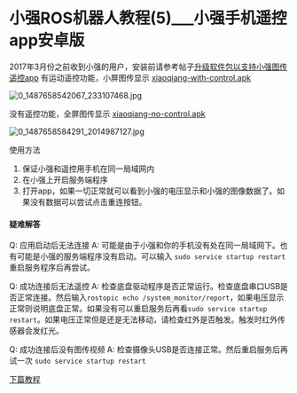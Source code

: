 # 小强ROS机器人教程(5)___小强手机遥控app安卓版<br>
2017年3月份之前收到小强的用户，安装前请参考帖子[升级软件包以支持小强图传遥控app](http://community.bwbot.org/topic/161/%E5%8D%87%E7%BA%A7%E8%BD%AF%E4%BB%B6%E5%8C%85%E4%BB%A5%E6%94%AF%E6%8C%81%E5%B0%8F%E5%BC%BA%E5%9B%BE%E4%BC%A0%E9%81%A5%E6%8E%A7app)
有运动遥控功能，小屏图传显示
[xiaoqiang-with-control.apk](http://community.bwbot.org/uploads/files/1487658064497-xiaoqiang-with-control.apk) 

![0_1487658542067_233107468.jpg](http://community.bwbot.org/uploads/files/1487658638080-233107468.jpg) 

没有遥控功能，全屏图传显示
[xiaoqiang-no-control.apk](http://community.bwbot.org/uploads/files/1487658205402-xiaoqiang-no-control.apk) 

![0_1487658584291_2014987127.jpg](http://community.bwbot.org/uploads/files/1487658658814-2014987127-resized.jpg) 

使用方法
1. 保证小强和遥控用手机在同一局域网内
2. 在小强上开启服务端程序
3. 打开app，如果一切正常就可以看到小强的电压显示和小强的图像数据了。如果没有数据可以尝试点击重连按钮。

#### 疑难解答

Q: 应用启动后无法连接
A: 可能是由于小强和你的手机没有处在同一局域网下。也有可能是小强的服务端程序没有启动。可以输入 ```sudo service startup restart```重启服务程序后再尝试。

Q: 成功连接后无法遥控
A: 检查底盘驱动程序是否正常运行。检查底盘串口USB是否正常连接。然后输入```rostopic echo /system_monitor/report```，如果电压显示正常则说明底盘正常。如果没有可以重启服务后再看```sudo service startup restart```。如果电压正常但是还是无法移动，请检查红外是否触发。触发时红外传感器会发红光。

Q: 成功连接后没有图传视频
A: 检查摄像头USB是否连接正常。然后重启服务后再试一次 ```sudo service startup restart```

[下篇教程](http://community.bwbot.org/topic/163/%E5%B0%8F%E5%BC%BAros%E6%9C%BA%E5%99%A8%E4%BA%BA%E6%95%99%E7%A8%8B-6-___%E5%B0%8F%E5%BC%BA%E5%9B%BE%E4%BC%A0%E9%81%A5%E6%8E%A7windows%E5%AE%A2%E6%88%B7%E7%AB%AF)
